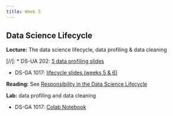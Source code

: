 ```yaml
---
title: Week 5
---
```


## Data Science Lifecycle

**Lecture:** The data science lifecycle, data profiling & data cleaning

[//]: * DS-UA 202: [5 data profiling slides](../../../assets/5_Profiling.pdf)
*  DS-GA 1017: [lifecycle slides (weeks 5 & 6)](../../../assets/5_6_Lifecycle_1017.pdf)

**Reading:** See [Responsibility in the Data Science Lifecycle](../../../assets/lifecycle_reader.pdf)

**Lab:** data profiling and data cleaning

* DS-GA 1017: [Colab Notebook](https://colab.research.google.com/drive/1jlAnWPUPFL2ylkgzQl2ydlA9Lt48z5vH?authuser=1)
